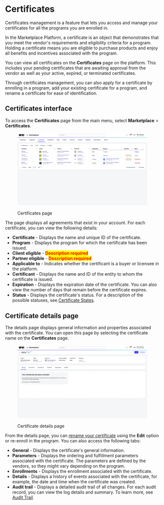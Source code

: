 # Certificates

Certificates management is a feature that lets you access and manage your certificates for all the programs you are enrolled in.

In the Marketplace Platform, a certificate is an object that demonstrates that you meet the vendor's requirements and eligibility criteria for a program. Holding a certificate means you are eligible to purchase products and enjoy all benefits and incentives associated with the program.&#x20;

You can view all certificates on the **Certificates** page on the platform. This includes your pending certificates that are awaiting approval from the vendor as well as your active, expired, or terminated certificates.&#x20;

Through certificates management, you can also apply for a certificate by enrolling in a program, add your existing certificate for a program, and rename a certificate for ease of identification.

## Certificates interface

To access the **Certificates** page from the main menu, select **Marketplace** > **Certificates**.

<figure><img src="../../../.gitbook/assets/certificates_page.png" alt=""><figcaption><p>Certificates page</p></figcaption></figure>

The page displays all agreements that exist in your account. For each certificate, you can view the following details:

* **Certificate** - Displays the name and unique ID of the certificate.
* **Program** - Displays the program for which the certificate has been issued.
* **Client eligible** - <mark style="color:red;">**Description required**</mark>
* **Partner eligible** - <mark style="color:red;">**Description required**</mark>
* **Applicable to** - Indicates whether the certificant is a buyer or licensee in the platform.
* **Certificant** - Displays the name and ID of the entity to whom the certificate is issued.
* **Expiration** - Displays the expiration date of the certificate. You can also view the number of days that remain before the certificate expires.&#x20;
* **Status** - Displays the certificate's status. For a description of the possible statuses, see [Certificate States](certificate-states.md).

## Certificate details page <a href="#subscription-details" id="subscription-details"></a>

The details page displays general information and properties associated with the certificate. You can open this page by selecting the certificate name on the **Certificates** page.&#x20;

<figure><img src="../../../.gitbook/assets/certificate_details_page.png" alt=""><figcaption><p>Certificate details page</p></figcaption></figure>

From the details page, you can [rename your certificate](rename-certificate.md) using the **Edit** option or re-enroll in the program. You can also access the following tabs:&#x20;

* **General** - Displays the certificate's general information.&#x20;
* **Parameters** - Displays the ordering and fulfillment parameters associated with the certificate. The parameters are defined by the vendors, so they might vary depending on the program.
* **Enrollments** - Displays the enrollment associated with the certificate.
* **Details** - Displays a history of events associated with the certificate, for example, the date and time when the certificate was created.
* **Audit trail** - Displays a detailed audit trail of all changes. For each audit record, you can view the log details and summary. To learn more, see [Audit Trail](../../settings/audit-trail.md).

